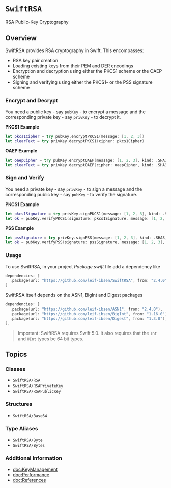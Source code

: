 # ``SwiftRSA``

RSA Public-Key Cryptography

## Overview

SwiftRSA provides RSA cryptography in Swift. This encompasses:

* RSA key pair creation
* Loading existing keys from their PEM and DER encodings
* Encryption and decryption using either the PKCS1 scheme or the OAEP scheme
* Signing and verifying using either the PKCS1- or the PSS signature scheme

### Encrypt and Decrypt

You need a public key - say `pubKey` - to encrypt a message and the corresponding private key - say `privKey` - to decrypt it.

**PKCS1 Example**

```swift
let pkcs1Cipher = try pubKey.encryptPKCS1(message: [1, 2, 3])
let clearText = try privKey.decryptPKCS1(cipher: pkcs1Cipher)
```

**OAEP Example**

```swift
let oaepCipher = try pubKey.encryptOAEP(message: [1, 2, 3], kind: .SHA3_256, label: [4, 5, 6])
let clearText = try privKey.decryptOAEP(cipher: oaepCipher, kind: .SHA3_256, label: [4, 5, 6])
```

### Sign and Verify

You need a private key - say `privKey` - to sign a message and the corresponding public key - say `pubKey` - to verify the signature.

**PKCS1 Example**

```swift
let pkcs1Signature = try privKey.signPKCS1(message: [1, 2, 3], kind: .SHA3_256)
let ok = pubKey.verifyPKCS1(signature: pkcs1Signature, message: [1, 2, 3], kind: .SHA3_256)
```

**PSS Example**

```swift
let pssSignature = try privKey.signPSS(message: [1, 2, 3], kind: .SHA3_256)
let ok = pubKey.verifyPSS(signature: pssSignature, message: [1, 2, 3], kind: .SHA3_256)
```

### Usage

To use SwiftRSA, in your project *Package.swift* file add a dependency like

```swift
dependencies: [
  .package(url: "https://github.com/leif-ibsen/SwiftRSA", from: "2.4.0"),
]
```

SwiftRSA itself depends on the ASN1, BigInt and Digest packages

```swift
dependencies: [
  .package(url: "https://github.com/leif-ibsen/ASN1", from: "2.4.0"),
  .package(url: "https://github.com/leif-ibsen/BigInt", from: "1.16.0"),
  .package(url: "https://github.com/leif-ibsen/Digest", from: "1.3.0"),
],
```

>Important:
SwiftRSA requires Swift 5.0. It also requires that the `Int` and `UInt` types be 64 bit types.

## Topics

### Classes

- ``SwiftRSA/RSA``
- ``SwiftRSA/RSAPrivateKey``
- ``SwiftRSA/RSAPublicKey``

### Structures

- ``SwiftRSA/Base64``

### Type Aliases

- ``SwiftRSA/Byte``
- ``SwiftRSA/Bytes``

### Additional Information

- <doc:KeyManagement>
- <doc:Performance>
- <doc:References>

